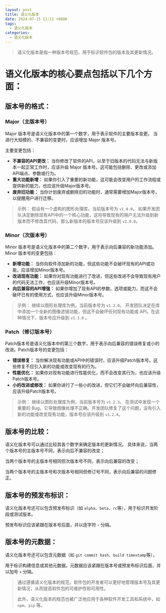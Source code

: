 ```yaml
---
layout: post
title: 语义化版本
date: 2024-07-15 11:11 +0800
tags:
  - 语义化版本
categories:
  - 语义化版本
---
```


> 语义化版本是指一种版本号规范，用于标识软件包的版本及其更新情况。

# 语义化版本的核心要点包括以下几个方面：

## 版本号的格式：

### Major（主版本号）

Major 版本号是语义化版本中的第一个数字，用于表示软件的主要版本变更。
当进行大规模的、不兼容的变更时，应该增加 Major 版本号。

主要变更包括：

- **不兼容的API更改：** 当你修改了软件的API，以至于旧版本的代码无法与新版本一起正常工作时，应该升级 Major
  版本号。这可能包括删除、更改或添加API端点、参数或行为。
- **重大功能新增：** 如果你引入了重要的新功能，这可能会改变用户的工作流程或提供新的能力，也应该升级Major版本号。
- **废弃旧功能：** 当你计划废弃或删除旧的功能时，通常需要增加Major版本号，以提醒用户进行迁移。

> 示例：
> 假设有一个虚构的图形处理库，当前版本号为 `v1.0.0`。
> 如果开发团队决定删除现有API中的一个核心功能，这将导致现有的用户无法升级到新版本而不修改其代码，那么新版本的版本号应该升级到 `v2.0.0`。

### Minor（次版本号）

Minor 版本号是语义化版本中的第二个数字，用于表示向后兼容的新功能添加。Minor 版本号的变更包括：

- **新增功能：** 当你向软件添加新的功能，但这些功能不会破坏现有的API或功能，应该增加Minor版本号。
- **改进现有功能：** 如果你对现有功能进行了改进，但这些改进不会导致现有用户的代码无法工作，也应该升级Minor版本号。
- **向后兼容的API增强：** 如果你增加了现有API的参数、选项或能力，而这不会破坏已有的使用方式，也应该升级Minor版本号。

> 示例：
> 继续以图形处理库为例，当前版本号为 `v1.2.0`。
> 开发团队决定在库中添加一个全新的图像滤镜功能，但这不会破坏任何现有功能或 API。在这种情况下，版本号应升级到 `v1.3.0` 。

### Patch（修订版本号）

Patch版本号是语义化版本中的第三个数字，用于表示向后兼容的错误修复或小的改进。Patch版本号的变更包括：

- **错误修复：** 当你解决现有功能或API中的错误时，应该升级Patch版本号。这些修复不应引入新的功能或改变现有的行为。
- **性能优化：** 如果你对现有功能进行性能优化，而不会改变其行为，也应该升级Patch版本号。
- **小的改进或修改：** 如果你进行了一些小的改进，但它们不会破坏向后兼容性，应该升级Patch版本号。

> 示例：
> 继续以图形处理库为例，当前版本号为 `v1.2.3`。
> 在测试中发现一个重要的
> Bug，它导致图像处理不正确。开发团队修复了这个问题，没有引入新的功能或改变现有功能，版本号应该升级到 `v1.2.4`。

## 版本号的比较：

语义化版本号可以通过比较其各个数字来确定版本的更新情况。
具体来说，当两个版本号的主版本号不同，表示向后不兼容的改变；

当两个版本号的主版本号相同但次版本号不同，表示向后兼容的改变；

当两个版本号的主版本号和次版本号相同但修订号不同，表示向后兼容的问题修正。

## 版本号的预发布标识：

语义化版本号还可以包含预发布标识（如 `alpha`、`beta`、`rc`等），用于标识开发阶段或测试版本。

预发布标识应该紧跟在版本号后面，并以连字符 **`-`** 分隔。

## 版本号的元数据：

语义化版本号还可以包含元数据（如 `git commit hash`、`build timestamp`等），

用于标识构建信息或其他元数据。元数据应该紧跟在版本号或预发布标识后面，并以加号 `+` 分隔。

> 通过遵循语义化版本的规范，软件包的开发者可以更好地管理版本号及其更新情况，从而提高软件包的可维护性和可用性。
>
> 此外，语义化版本的规范也被广泛地应用于各种软件开发工具和系统中，如 `npm`、`pip` 等。
